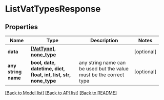 # ListVatTypesResponse



## Properties
Name | Type | Description | Notes
------------ | ------------- | ------------- | -------------
**data** | [**[VatType], none_type**](VatType.md) |  | [optional] 
**any string name** | **bool, date, datetime, dict, float, int, list, str, none_type** | any string name can be used but the value must be the correct type | [optional]

[[Back to Model list]](../README.md#documentation-for-models) [[Back to API list]](../README.md#documentation-for-api-endpoints) [[Back to README]](../README.md)


